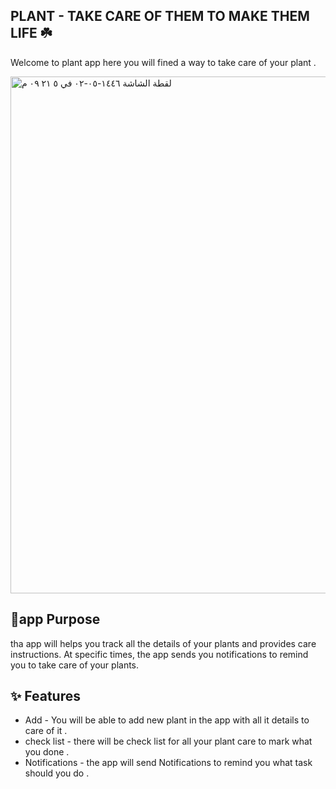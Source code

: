 PLANT - TAKE CARE OF THEM TO MAKE THEM LIFE ☘️
------------------------------------------------
Welcome to plant app here you will fined a way to take care of your plant .

<img width="827" alt="‏لقطة الشاشة ١٤٤٦-٠٥-٠٢ في ٥ ٢١ ٠٩ م" src="https://github.com/user-attachments/assets/15ec17b4-db02-4f33-93aa-6ff64afb37ad">

 📱app Purpose
------------------------------------------------
tha app will helps you track all the details of your plants and provides care instructions.
At specific times, the app sends you notifications to remind you to take care of your plants.

✨ Features
------------------------------------------------
- Add - You will be able to add new plant in the app with all it details to care of it .
- check list - there will be check list for all your plant care to mark what you done .
- Notifications - the app will send Notifications to remind you what task should you do .
